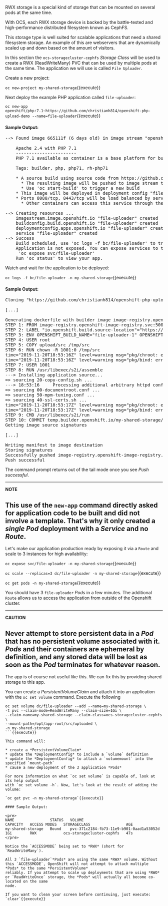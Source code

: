 RWX storage is a special kind of storage that can be mounted on several pods at the same time.

With OCS, each RWX storage device is backed by the battle-tested and high-performance distributed filesystem known as CephFS.

This storage type is well suited for scalable applications that need a shared filesystem storage. An example of this are webservers that are dynamically scaled up and down based on the amount of visitors.

In this section the `ocs-storagecluster-cephfs` *Storage Class* will be used to create a RWX (ReadWriteMany) PVC that can be used by multiple pods at the same time. The application we will use is called `File Uploader`.

Create a new project:

`oc new-project my-shared-storage`{{execute}}

Next deploy the example PHP application called `file-uploader`:

`oc new-app openshift/php:7.1~https://github.com/christianh814/openshift-php-upload-demo --name=file-uploader`{{execute}}

#### Sample Output:
<pre>
--> Found image 665111f (6 days old) in image stream "openshift/php" under tag "7.1" for "openshift/php:7.1"

    Apache 2.4 with PHP 7.1
    -----------------------
    PHP 7.1 available as container is a base platform for building and running various PHP 7.1 applications and frameworks. PHP is an HTML-embedded scripting language. PHP attempts to make it easy for developers to write dynamically generated web pages. PHP also offers built-in database integration for several commercial and non-commercial database management systems, so writing a database-enabled webpage with PHP is fairly simple. The most common use of PHP coding is probably as a replacement for CGI scripts.

    Tags: builder, php, php71, rh-php71

    * A source build using source code from https://github.com/christianh814/openshift-php-upload-demo will be created
      * The resulting image will be pushed to image stream tag "file-uploader:latest"
      * Use 'oc start-build' to trigger a new build
    * This image will be deployed in deployment config "file-uploader"
    * Ports 8080/tcp, 8443/tcp will be load balanced by service "file-uploader"
      * Other containers can access this service through the hostname "file-uploader"

--> Creating resources ...
    imagestream.image.openshift.io "file-uploader" created
    buildconfig.build.openshift.io "file-uploader" created
    deploymentconfig.apps.openshift.io "file-uploader" created
    service "file-uploader" created
--> Success
    Build scheduled, use 'oc logs -f bc/file-uploader' to track its progress.
    Application is not exposed. You can expose services to the outside world by executing one or more of the commands below:
     'oc expose svc/file-uploader'
    Run 'oc status' to view your app.
</pre>

Watch and wait for the application to be deployed:

`oc logs -f bc/file-uploader -n my-shared-storage`{{execute}}

#### Sample Output:

<pre>
Cloning "https://github.com/christianh814/openshift-php-upload-demo" ...

[...]

Generating dockerfile with builder image image-registry.openshift-image-registry.svc:5000/openshift/php@sha256:a06311381a15078be4d67cf844ba808e688dfe25305c6a696a19aee9b93c72d5
STEP 1: FROM image-registry.openshift-image-registry.svc:5000/openshift/php@sha256:a06311381a15078be4d67cf844ba808e688dfe25305c6a696a19aee9b93c72d5
STEP 2: LABEL "io.openshift.build.source-location"="https://github.com/christianh814/openshift-php-upload-demo" "io.openshift.build.image"="image-registry.openshift-image-registry.svc:5000/openshift/php@sha256:a06311381a15078be4d67cf844ba808e688dfe25305c6a696a19aee9b93c72d5" "io.openshift.build.commit.author"="Christian Hernandez <christian.hernandez@yahoo.com>" "io.openshift.build.commit.date"="Sun Oct 1 17:15:09 2017 -0700" "io.openshift.build.commit.id"="288eda3dff43b02f7f7b6b6b6f93396ffdf34cb2" "io.openshift.build.commit.ref"="master" "io.openshift.build.commit.message"="trying to modularize"
STEP 3: ENV OPENSHIFT_BUILD_NAME="file-uploader-1" OPENSHIFT_BUILD_NAMESPACE="my-shared-storage" OPENSHIFT_BUILD_SOURCE="https://github.com/christianh814/openshift-php-upload-demo" OPENSHIFT_BUILD_COMMIT="288eda3dff43b02f7f7b6b6b6f93396ffdf34cb2"
STEP 4: USER root
STEP 5: COPY upload/src /tmp/src
STEP 6: RUN chown -R 1001:0 /tmp/src
time="2019-11-20T18:53:16Z" level=warning msg="pkg/chroot: error unmounting \"/tmp/buildah873160532/mnt/rootfs\": error checking if \"/tmp/buildah873160532/mnt/rootfs/sys/fs/cgroup/memory\" is mounted: no such file or directory"
time="2019-11-20T18:53:16Z" level=warning msg="pkg/bind: error unmounting \"/tmp/buildah873160532/mnt/rootfs\": error checking if \"/tmp/buildah873160532/mnt/rootfs/sys/fs/cgroup/memory\" is mounted: no such file or directory"
STEP 7: USER 1001
STEP 8: RUN /usr/libexec/s2i/assemble
---> Installing application source...
=> sourcing 20-copy-config.sh ...
---> 18:53:16     Processing additional arbitrary httpd configuration provided by s2i ...
=> sourcing 00-documentroot.conf ...
=> sourcing 50-mpm-tuning.conf ...
=> sourcing 40-ssl-certs.sh ...
time="2019-11-20T18:53:17Z" level=warning msg="pkg/chroot: error unmounting \"/tmp/buildah357283409/mnt/rootfs\": error checking if \"/tmp/buildah357283409/mnt/rootfs/sys/fs/cgroup/memory\" is mounted: no such file or directory"
time="2019-11-20T18:53:17Z" level=warning msg="pkg/bind: error unmounting \"/tmp/buildah357283409/mnt/rootfs\": error checking if \"/tmp/buildah357283409/mnt/rootfs/sys/fs/cgroup/memory\" is mounted: no such file or directory"
STEP 9: CMD /usr/libexec/s2i/run
STEP 10: COMMIT temp.builder.openshift.io/my-shared-storage/file-uploader-1:562d8fb3
Getting image source signatures

[...]

Writing manifest to image destination
Storing signatures
Successfully pushed image-registry.openshift-image-registry.svc:5000/my-shared-storage/file-uploader@sha256:74029bb63e4b7cb33602eb037d45d3d27245ffbfc105fd2a4587037c6b063183
Push successful
</pre>

The command prompt returns out of the tail mode once you see _Push successful_.

---
**NOTE**

This use of the `new-app` command directly asked for application code to be
built and did not involve a template. That's why it only created a *single
Pod* deployment with a *Service* and no *Route*.
---

Let's make our application production ready by exposing it via a `Route` and scale to 3 instances for high availability:

`oc expose svc/file-uploader -n my-shared-storage`{{execute}}

`oc scale --replicas=3 dc/file-uploader -n my-shared-storage`{{execute}}

`oc get pods -n my-shared-storage`{{execute}}

You should have 3 `file-uploader` *Pods* in a few minutes. The additional `Route` allows us to access the application from outside of the Openshift cluster.

---
**CAUTION**

Never attempt to store persistent data in a *Pod* that has no persistent
volume associated with it. *Pods* and their containers are ephemeral by
definition, and any stored data will be lost as soon as the *Pod* terminates
for whatever reason.
---

The app is of course not useful like this. We can fix this by providing shared
storage to this app.

You can create a *PersistentVolumeClaim* and attach it into an application with
the `oc set volume` command. Execute the following

```
oc set volume dc/file-uploader --add --name=my-shared-storage \
-t pvc --claim-mode=ReadWriteMany --claim-size=1Gi \
--claim-name=my-shared-storage --claim-class=ocs-storagecluster-cephfs \
--mount-path=/opt/app-root/src/uploaded \
-n my-shared-storage
```{{execute}}

This command will:

* create a *PersistentVolumeClaim*
* update the *DeploymentConfig* to include a `volume` definition
* update the *DeploymentConfig* to attach a `volumemount` into the specified `mount-path`
* cause a new deployment of the 3 application *Pods*

For more information on what `oc set volume` is capable of, look at its help output
with `oc set volume -h`. Now, let's look at the result of adding the volume:

`oc get pvc -n my-shared-storage`{{execute}}

#### Sample Output:

<pre>
NAME                STATUS   VOLUME                                     CAPACITY   ACCESS MODES   STORAGECLASS                AGE
my-shared-storage   Bound    pvc-371c2184-fb73-11e9-b901-0aad1a53052d   1Gi        RWX            ocs-storagecluster-cephfs   47s
</pre>

Notice the `ACCESSMODE` being set to *RWX* (short for `ReadWriteMany`).

All 3 `file-uploader`*Pods* are using the same *RWX* volume. Without this `ACCESSMODE`, OpenShift will not attempt to attach multiple *Pods* to the same *PersistentVolume*
reliably. If you attempt to scale up deployments that are using *RWO* or `ReadWriteOnce` storage, the *Pods* will actually all become co-located on the same
node.

If you want to clean your screen before continuing, just execute:
`clear`{{execute}}
